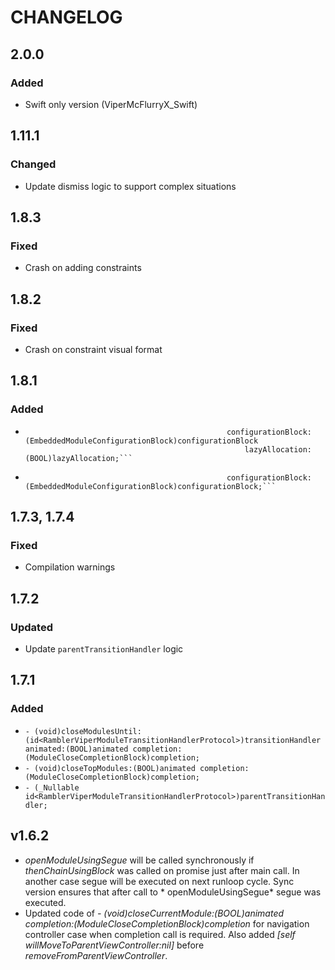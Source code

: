 # CHANGELOG

## 2.0.0
### Added
* Swift only version (ViperMcFlurryX_Swift)

## 1.11.1
### Changed
* Update dismiss logic to support complex situations

## 1.8.3
### Fixed
* Crash on adding constraints

## 1.8.2
### Fixed
* Crash on constraint visual format

## 1.8.1
### Added
* ```- (EmbeddedModuleEmbedderBlock)createEmbeddableModuleUsingFactory:(id <RamblerViperModuleFactoryProtocol>)moduleFactory
                                               configurationBlock:(EmbeddedModuleConfigurationBlock)configurationBlock
                                                   lazyAllocation:(BOOL)lazyAllocation;```
* ```- (EmbeddedModuleEmbedderBlock)createEmbeddableModuleUsingFactory:(id <RamblerViperModuleFactoryProtocol>)moduleFactory
                                               configurationBlock:(EmbeddedModuleConfigurationBlock)configurationBlock;```

## 1.7.3, 1.7.4
### Fixed
* Compilation warnings

## 1.7.2
### Updated
* Update ```parentTransitionHandler``` logic

## 1.7.1
### Added
* ```- (void)closeModulesUntil:(id<RamblerViperModuleTransitionHandlerProtocol>)transitionHandler animated:(BOOL)animated completion:(ModuleCloseCompletionBlock)completion;```
* ```- (void)closeTopModules:(BOOL)animated completion:(ModuleCloseCompletionBlock)completion;```
* ```- (_Nullable id<RamblerViperModuleTransitionHandlerProtocol>)parentTransitionHandler;```

## v1.6.2

* *openModuleUsingSegue* will be called synchronously if *thenChainUsingBlock* was called on promise just after main call. In another case segue will be executed on next runloop cycle. Sync version ensures that after call to * openModuleUsingSegue* segue was executed.
* Updated code of *- (void)closeCurrentModule:(BOOL)animated completion:(ModuleCloseCompletionBlock)completion* for navigation controller case when completion call is required. Also added *[self willMoveToParentViewController:nil]* before *removeFromParentViewController*.

